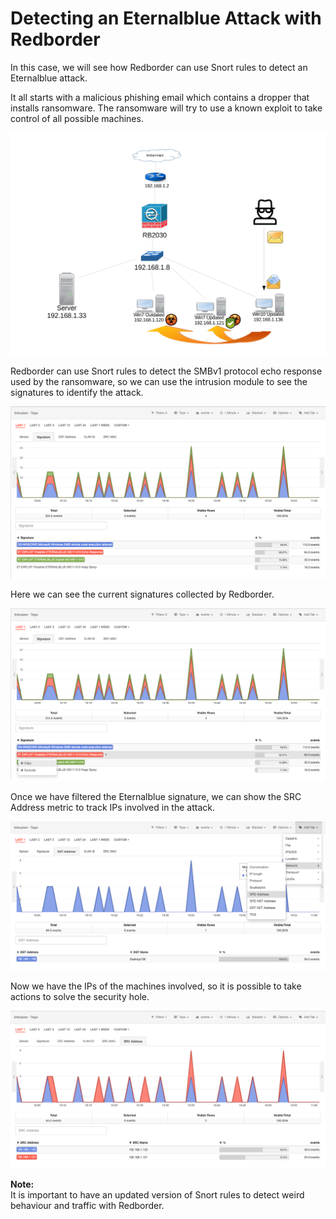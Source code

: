 # Detecting an Eternalblue Attack with Redborder

In this case, we will see how Redborder can use Snort rules to detect an Eternalblue attack.

It all starts with a malicious phishing email which contains a dropper that installs ransomware. The ransomware will try to use a known exploit to take control of all possible machines.

![Eternalblue attack: Scenario](images/ch30_img004_a.png)

Redborder can use Snort rules to detect the SMBv1 protocol echo response used by the ransomware, so we can use the intrusion module to see the signatures to identify the attack.

![Eternalblue attack: Intrusion](images/ch30_img004_b.png)

Here we can see the current signatures collected by Redborder.

![Eternalblue attack: Filtering signature](images/ch30_img004_c.png)

Once we have filtered the Eternalblue signature, we can show the SRC Address metric to track IPs involved in the attack.

![Eternalblue attack: Selecting SRC Address metric](images/ch30_img004_d.png)

Now we have the IPs of the machines involved, so it is possible to take actions to solve the security hole.

![Eternalblue attack: IPs involved in the attack](images/ch30_img004_e.png)

**Note:**  
It is important to have an updated version of Snort rules to detect weird behaviour and traffic with Redborder.
